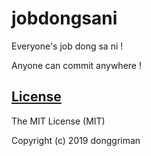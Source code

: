 # jobdongsani

Everyone's job dong sa ni !

Anyone can commit anywhere !


[License](LICENSE)
------------------

The MIT License (MIT)

Copyright (c) 2019 donggriman
